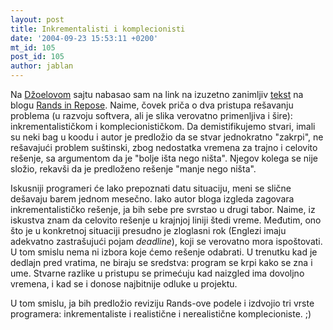 ```yaml
---
layout: post
title: Inkrementalisti i komplecionisti
date: '2004-09-23 15:53:11 +0200'
mt_id: 105
post_id: 105
author: jablan
---
```

Na [Džoelovom](http://www.joelonsoftware.com/) sajtu nabasao sam na link na izuzetno zanimljiv [tekst](http://www.randsinrepose.com/archives/2003/08/05/incrementalists_completionists.html) na blogu [Rands in Repose](http://www.randsinrepose.com/). Naime, čovek priča o dva pristupa rešavanju problema (u razvoju softvera, ali je slika verovatno primenljiva i šire): inkrementalističkom i komplecionističkom. Da demistifikujemo stvari, imali su neki bag u koodu i autor je predložio da se stvar jednokratno "zakrpi", ne rešavajući problem suštinski, zbog nedostatka vremena za trajno i celovito rešenje, sa argumentom da je "bolje išta nego ništa". Njegov kolega se nije složio, rekavši da je predloženo rešenje "manje nego ništa".

Iskusniji programeri će lako prepoznati datu situaciju, meni se slične dešavaju barem jednom mesečno. Iako autor bloga izgleda zagovara inkrementalističko rešenje, ja bih sebe pre svrstao u drugi tabor. Naime, iz iskustva znam da celovito rešenje u krajnjoj liniji štedi vreme. Međutim, ono što je u konkretnoj situaciji presudno je zloglasni rok (Englezi imaju adekvatno zastrašujući pojam _deadline_), koji se verovatno mora ispoštovati. U tom smislu nema ni izbora koje ćemo rešenje odabrati. U trenutku kad je dedlajn pred vratima, ne biraju se sredstva: program se krpi kako se zna i ume. Stvarne razlike u pristupu se primećuju kad naizgled ima dovoljno vremena, i kad se i donose najbitnije odluke u projektu.

U tom smislu, ja bih predložio reviziju Rands-ove podele i izdvojio tri vrste programera: inkrementaliste i realistične i nerealistične komplecioniste. ;)

